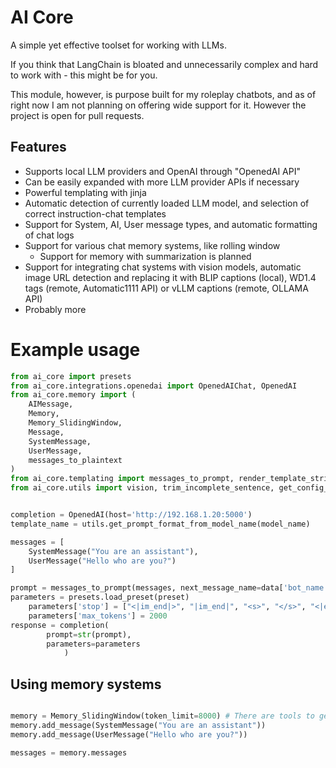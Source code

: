# AI Core

A simple yet effective toolset for working with LLMs.

If you think that LangChain is bloated and unnecessarily complex and hard to work with - this might be for you.

This module, however, is purpose built for my roleplay chatbots, and as of right now I am not planning on offering wide support for it. However the project is open for pull requests.

## Features

- Supports local LLM providers and OpenAI through "OpenedAI API"
- Can be easily expanded with more LLM provider APIs if necessary
- Powerful templating with jinja
- Automatic detection of currently loaded LLM model, and selection of correct instruction-chat templates
- Support for System, AI, User message types, and automatic formatting of chat logs
- Support for various chat memory systems, like rolling window
    - Support for memory with summarization is planned
- Support for integrating chat systems with vision models, automatic image URL detection and replacing it with BLIP captions (local), WD1.4 tags (remote, Automatic1111 API) or vLLM captions (remote, OLLAMA API)
- Probably more

# Example usage


```python
from ai_core import presets
from ai_core.integrations.openedai import OpenedAIChat, OpenedAI
from ai_core.memory import (
    AIMessage,
    Memory,
    Memory_SlidingWindow,
    Message,
    SystemMessage,
    UserMessage,
    messages_to_plaintext
)
from ai_core.templating import messages_to_prompt, render_template_string, SystemMessageTemplate
from ai_core.utils import vision, trim_incomplete_sentence, get_config_from_model_name


completion = OpenedAI(host='http://192.168.1.20:5000')
template_name = utils.get_prompt_format_from_model_name(model_name)

messages = [
    SystemMessage("You are an assistant"),
    UserMessage("Hello who are you?")
]

prompt = messages_to_prompt(messages, next_message_name=data['bot_name'], template_name=template_name)
parameters = presets.load_preset(preset)
    parameters['stop'] = ["<|im_end|>", "|im_end|", "<s>", "</s>", "<|eot_id|>", "<|start_header_id|>", "assistant\n", "assistant>\n", "assistant|>\n"]
    parameters['max_tokens'] = 2000
response = completion(
        prompt=str(prompt),
        parameters=parameters
            )
```

## Using memory systems

```python

memory = Memory_SlidingWindow(token_limit=8000) # There are tools to get token limit for currently loaded model from config files
memory.add_message(SystemMessage("You are an assistant"))
memory.add_message(UserMessage("Hello who are you?"))

messages = memory.messages

```